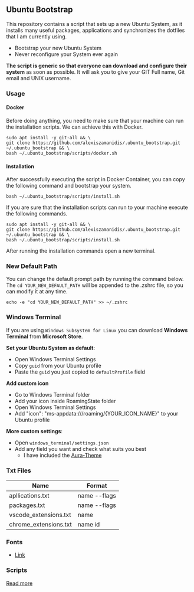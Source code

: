 ## Ubuntu Bootstrap

This repository contains a script that sets up a new Ubuntu System, as it installs many useful packages, applications and synchronizes the dotfiles that I am currently using.

-   Bootstrap your new Ubuntu System
-   Never reconfigure your System ever again

**The script is generic so that everyone can download and configure their system** as soon as possible. It will ask you to give your GIT Full name, Git email and UNIX username.

### Usage

#### Docker

Before doing anything, you need to make sure that your machine can run the installation scripts.
We can achieve this with Docker.

```
sudo apt install -y git-all && \
git clone https://github.com/alexiszamanidis/.ubuntu_bootstrap.git ~/.ubuntu_bootstrap && \
bash ~/.ubuntu_bootstrap/scripts/docker.sh
```

#### Installation

After successfully executing the script in Docker Container, you can copy the following command and
bootstrap your system.

```
bash ~/.ubuntu_bootstrap/scripts/install.sh
```

If you are sure that the installation scripts can run to your machine execute the following commands.

```
sudo apt install -y git-all && \
git clone https://github.com/alexiszamanidis/.ubuntu_bootstrap.git ~/.ubuntu_bootstrap && \
bash ~/.ubuntu_bootstrap/scripts/install.sh
```

After running the installation commands open a new terminal.

### New Default Path

You can change the default prompt path by running the command below. The `cd YOUR_NEW_DEFAULT_PATH` will be appended to the .zshrc file, so you can modify it at any time.

```
echo -e "cd YOUR_NEW_DEFAULT_PATH" >> ~/.zshrc
```

### Windows Terminal

If you are using `Windows Subsystem for Linux` you can download **Windows Terminal** from **Microsoft Store**.

**Set your Ubuntu System as default**:

-   Open Windows Terminal Settings
-   Copy `guid` from your Ubuntu profile
-   Paste the `guid` you just copied to `defaultProfile` field

**Add custom icon**

-   Go to Windows Terminal folder
-   Add your icon inside RoamingState folder
-   Open Windows Terminal Settings
-   Add "icon": "ms-appdata:///roaming/{YOUR_ICON_NAME}" to your Ubuntu profile

**More custom settings**:

-   Open `windows_terminal/settings.json`
-   Add any field you want and check what suits you best
    -   I have included the [Aura-Theme](https://github.com/daltonmenezes/aura-theme)

### Txt Files

| Name                  | Format       |
| --------------------- | ------------ |
| apllications.txt      | name --flags |
| packages.txt          | name --flags |
| vscode_extensions.txt | name         |
| chrome_extensions.txt | name id      |

### Fonts

-   [Link](https://fontawesome.com/v5/cheatsheet)

### Scripts

[Read more](https://github.com/alexiszamanidis/.ubuntu_bootstrap/blob/master/SCRIPTS.md)
